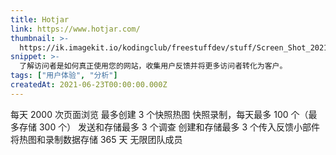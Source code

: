 ```yaml
---
title: Hotjar
link: https://www.hotjar.com/
thumbnail: >-
  https://ik.imagekit.io/kodingclub/freestuffdev/stuff/Screen_Shot_2021-06-24_at_6.16.04_AM_jj5CaBKQS.png
snippet: >-
  了解访问者是如何真正使用您的网站，收集用户反馈并将更多访问者转化为客户。
tags: ["用户体验", "分析"]
createdAt: 2021-06-23T00:00:00.000Z
---
```

每天 2000 次页面浏览
最多创建 3 个快照热图
快照录制，每天最多 100 个（最多存储 300 个）
发送和存储最多 3 个调查
创建和存储最多 3 个传入反馈小部件
将热图和录制数据存储 365 天
无限团队成员